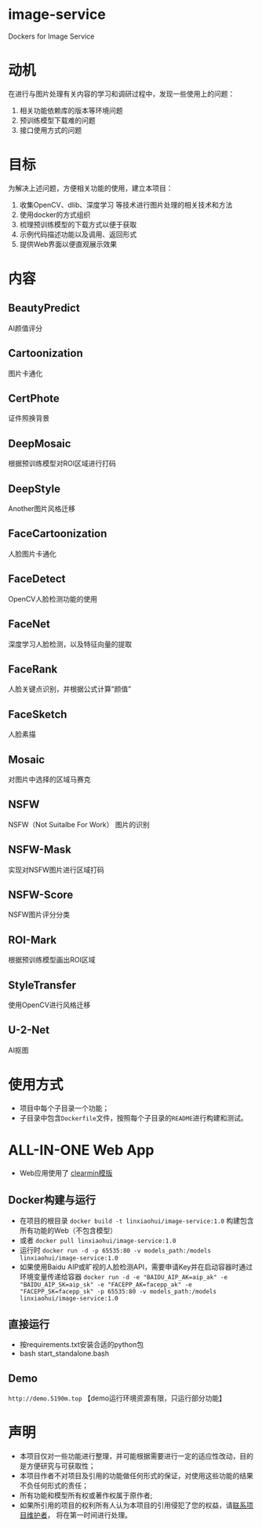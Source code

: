 # image-service
Dockers for Image Service

# 动机
在进行与图片处理有关内容的学习和调研过程中，发现一些使用上的问题：
   1. 相关功能依赖库的版本等环境问题
   2. 预训练模型下载难的问题
   3. 接口使用方式的问题

# 目标
为解决上述问题，方便相关功能的使用，建立本项目：
   1. 收集OpenCV、dlib、深度学习 等技术进行图片处理的相关技术和方法
   2. 使用docker的方式组织
   3. 梳理预训练模型的下载方式以便于获取
   4. 示例代码描述功能以及调用、返回形式
   5. 提供Web界面以便直观展示效果

# 内容

## BeautyPredict
AI颜值评分

## Cartoonization
图片卡通化

## CertPhote
证件照换背景

## DeepMosaic
根据预训练模型对ROI区域进行打码

## DeepStyle
Another图片风格迁移

## FaceCartoonization
人脸图片卡通化

## FaceDetect
OpenCV人脸检测功能的使用

## FaceNet
深度学习人脸检测，以及特征向量的提取

## FaceRank
人脸关键点识别，并根据公式计算“颜值”

## FaceSketch
人脸素描

## Mosaic
对图片中选择的区域马赛克

## NSFW
NSFW（Not Suitalbe For Work） 图片的识别

## NSFW-Mask
实现对NSFW图片进行区域打码

## NSFW-Score
NSFW图片评分分类

## ROI-Mark
根据预训练模型画出ROI区域

## StyleTransfer
使用OpenCV进行风格迁移

## U-2-Net
AI抠图


# 使用方式
   * 项目中每个子目录一个功能；
   * 子目录中包含`Dockerfile`文件，按照每个子目录的`README`进行构建和测试。

# ALL-IN-ONE Web App
   * Web应用使用了 [clearmin模版](https://github.com/paomedia/clearmin)

## Docker构建与运行
   * 在项目的根目录 `docker build -t linxiaohui/image-service:1.0` 构建包含所有功能的Web（不包含模型）
   * 或者 `docker pull linxiaohui/image-service:1.0`
   * 运行时 `docker run -d -p 65535:80 -v models_path:/models linxiaohui/image-service:1.0`
   * 如果使用Baidu AIP或旷视的人脸检测API，需要申请Key并在启动容器时通过环境变量传递给容器 `docker run -d -e "BAIDU_AIP_AK=aip_ak" -e "BAIDU_AIP_SK=aip_sk" -e "FACEPP_AK=facepp_ak" -e "FACEPP_SK=facepp_sk" -p 65535:80 -v models_path:/models linxiaohui/image-service:1.0`

## 直接运行
   * 按requirements.txt安装合适的python包
   * bash start_standalone.bash

## Demo
`http://demo.5190m.top` 【demo运行环境资源有限，只运行部分功能】

# 声明
   * 本项目仅对一些功能进行整理，并可能根据需要进行一定的适应性改动，目的是方便研究与可获取性；
   * 本项目作者不对项目及引用的功能做任何形式的保证，对使用这些功能的结果不负任何形式的责任；
   * 所有功能和模型所有权或著作权属于原作者;
   * 如果所引用的项目的权利所有人认为本项目的引用侵犯了您的权益，请[联系项目维护者](https://github.com/linxiaohui/image-service/issues/new/choose)， 将在第一时间进行处理。
